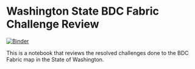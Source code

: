 # Washington State BDC Fabric Challenge Review

[![Binder](https://mybinder.org/badge_logo.svg)](https://mybinder.org/v2/gh/npappin-wsu/waFabricChallengeReview-20230808/HEAD?labpath=analysis.ipynb)

This is a notebook that reviews the resolved challenges done to the BDC Fabric map in the State of Washington.
